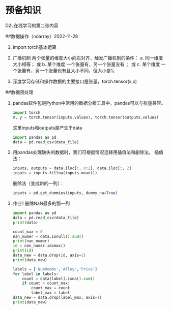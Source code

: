 # 预备知识
D2L在线学习的第二张内容

##数据操作（ndarray）2022-11-28
1. import torch基本运算

2. 广播机制
    两个张量的维度大小向右对齐，触发广播机制的条件：
    a. 同一维度大小相等；
    或 b. 某个维度 一个张量有，另一个张量没有 ；
    或 c. 某个维度 一个张量有，另一个张量也有且大小不同，但大小是1。
3. 深度学习存储和操作数据的主要接口是张量，torch.tensor(x,x)

##数据预处理
1. pandas软件包是Python中常用的数据分析工具中，pandas可以与张量兼容。
    ```python {cmd=true}
    import torch
    X, y = torch.tensor(inputs.values), torch.tensor(outputs.values)
    ```
    这里inputs和outputs是产生于data
    ```python {cmd=true}
    import pandas as pd
    data = pd.read_csv(data_file)
    ```
2. 用pandas处理缺失的数据时，我们可根据情况选择用插值法和删除法。
    插值法：
    ```python {cmd=true}
    inputs, outputs = data.iloc[:, 0:2], data.iloc[:, 2]
    inputs = inputs.fillna(inputs.mean())
    ```
    删除法（变成新的一列）：
    ```python {cmd=true}
    inputs = pd.get_dummies(inputs, dummy_na=True)
    ```
3. 作业1 删除NaN最多的那一列
    ```python
    import pandas as pd
    data = pd.read_csv(data_file)
    print(data)

    count_max = 0
    nan_numer = data.isnull().sum()
    print(nan_numer)
    id = nan_numer.idxmax()
    print(id)
    data_new = data.drop(id, axis=1)
    print(data_new)

    labels = ['NumRooms','Alley','Price']
    for label in labels:
        count = data[label].isna().sum()
        if count > count_max:
            count_max = count
            label_max = label
    data_new = data.drop(label_max, axis=1)
    print(data_new)
    ```